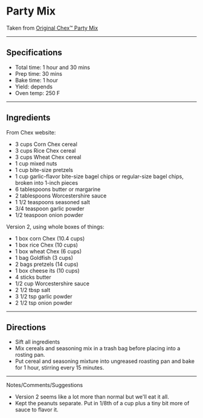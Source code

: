 # Party Mix

Taken from
[Original Chex™ Party Mix](https://www.chex.com/recipes/original-chex-mix/)

---
## Specifications
- Total time: 1 hour and 30 mins
- Prep time: 30 mins
- Bake time: 1 hour
- Yield: depends
- Oven temp: 250 F

---
## Ingredients

From Chex website:
- 3 cups Corn Chex cereal
- 3 cups Rice Chex cereal
- 3 cups Wheat Chex cereal
- 1 cup mixed nuts
- 1 cup bite-size pretzels
- 1 cup garlic-flavor bite-size bagel chips or regular-size bagel chips, broken into 1-inch pieces
- 6 tablespoons butter or margarine
- 2 tablespoons Worcestershire sauce
- 1 1/2 teaspoons seasoned salt
- 3/4 teaspoon garlic powder
- 1/2 teaspoon onion powder

Version 2, using whole boxes of things:
- 1 box corn Chex (10.4 cups)
- 1 box rice Chex (10 cups)
- 1 box wheat Chex (6 cups)
- 1 bag Goldfish (3 cups)
- 2 bags pretzels (14 cups)
- 1 box cheese its (10 cups)
- 4 sticks butter
- 1/2 cup Worcestershire sauce
- 2 1/2 tbsp salt
- 3 1/2 tsp garlic powder
- 2 1/2 tsp onion powder

---
## Directions

- Sift all ingredients 
- Mix cereals and seasoning mix in a trash bag before placing into a rosting pan.
- Put cereal and seasoning mixture into ungreased roasting pan and bake for 1 hour, stirring every 15 minutes.

---
Notes/Comments/Suggestions
- Version 2 seems like a lot more than normal but we'll eat it all.
- Kept the peanuts separate. Put in 1/8th of a cup plus a tiny bit more of sauce to flavor it.

